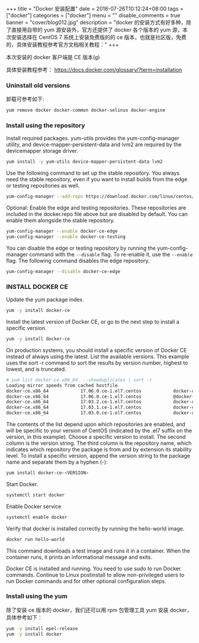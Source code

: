 +++
title = "Docker 安装配置"
date = 2018-07-26T10:12:24+08:00
tags = ["docker"]
categories = ["docker"]
menu = ""
disable_comments = true
banner = "cover/blog012.jpg"
description = "docker 的安装方式有好多种，除了直接用自带的 yum 源安装外，官方还提供了 docker 各个版本的 yum 源，本次安装选择在 CentOS 7 系统上安装免费版的的 ce 版本，也就是社区版，免费的，具体安装教程参考官方文档相关教程："
+++

本次安装的 docker 客户端是 CE 版本(g)

具体安装教程参考： <https://docs.docker.com/glossary/?term=installation>

### Uninstall old versions
卸载可参考如下:

```bash
yum remove docker docker-common docker-selinux docker-engine
```
### Install using the repository
Install required packages. yum-utils provides the yum-config-manager utility, and device-mapper-persistent-data and lvm2 are required by the devicemapper storage driver.

```bash
yum install -y yum-utils device-mapper-persistent-data lvm2
```
Use the following command to set up the stable repository. You always need the stable repository, even if you want to install builds from the edge or testing repositories as well.

```bash
yum-config-manager --add-repo https://download.docker.com/linux/centos/docker-ce.repo
```
Optional: Enable the edge and testing repositories. These repositories are included in the docker.repo file above but are disabled by default. You can enable them alongside the stable repository.

```bash
yum-config-manager --enable docker-ce-edge
yum-config-manager --enable docker-ce-testing
```
You can disable the edge or testing repository by running the yum-config-manager command with the `--disable` flag. To re-enable it, use the `--enable` flag. The following command disables the edge repository.

```bash
yum-config-manager --disable docker-ce-edge
```
### INSTALL DOCKER CE
Update the yum package index.

```bash
yum -y install docker-ce
```
Install the latest version of Docker CE, or go to the next step to install a specific version.

```bash
yum -y install docker-ce
```
On production systems, you should install a specific version of Docker CE instead of always using the latest. List the available versions. This example uses the sort -r command to sort the results by version number, highest to lowest, and is truncated.

```bash
# yum list docker-ce.x86_64  --showduplicates | sort -r
Loading mirror speeds from cached hostfile
docker-ce.x86_64            17.06.0.ce-1.el7.centos            docker-ce-stable 
docker-ce.x86_64            17.06.0.ce-1.el7.centos            @docker-ce-stable
docker-ce.x86_64            17.03.2.ce-1.el7.centos            docker-ce-stable 
docker-ce.x86_64            17.03.1.ce-1.el7.centos            docker-ce-stable 
docker-ce.x86_64            17.03.0.ce-1.el7.centos            docker-ce-stable 
```
The contents of the list depend upon which repositories are enabled, and will be specific to your version of CentOS (indicated by the .el7 suffix on the version, in this example). Choose a specific version to install. The second column is the version string. The third column is the repository name, which indicates which repository the package is from and by extension its stability level. To install a specific version, append the version string to the package name and separate them by a hyphen (-):

```bash
yum install docker-ce-<VERSION>
```
Start Docker.

```bash
systemctl start docker
```
Enable Docker service

```bash 
systemctl enable docker
```
Verify that docker is installed correctly by running the hello-world image.

```bash
docker run hello-world
```
This command downloads a test image and runs it in a container. When the container runs, it prints an informational message and exits.

Docker CE is installed and running. You need to use sudo to run Docker commands. Continue to Linux postinstall to allow non-privileged users to run Docker commands and for other optional configuration steps.

### Install using the yum
除了安装 ce 版本的 docker，我们还可以用 rpm 包管理工具 yum 安装 docker，具体参考如下：

```bash
yum -y install epel-release
yum -y install docker
```